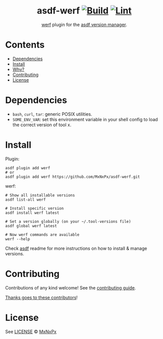 <div align="center">

# asdf-werf [![Build](https://github.com/MxNxPx/asdf-werf/actions/workflows/build.yml/badge.svg)](https://github.com/MxNxPx/asdf-werf/actions/workflows/build.yml) [![Lint](https://github.com/MxNxPx/asdf-werf/actions/workflows/lint.yml/badge.svg)](https://github.com/MxNxPx/asdf-werf/actions/workflows/lint.yml)


[werf](https://werf.io/documentation/) plugin for the [asdf version manager](https://asdf-vm.com).

</div>

# Contents

- [Dependencies](#dependencies)
- [Install](#install)
- [Why?](#why)
- [Contributing](#contributing)
- [License](#license)

# Dependencies

- `bash`, `curl`, `tar`: generic POSIX utilities.
- `SOME_ENV_VAR`: set this environment variable in your shell config to load the correct version of tool x.

# Install

Plugin:

```shell
asdf plugin add werf
# or
asdf plugin add werf https://github.com/MxNxPx/asdf-werf.git
```

werf:

```shell
# Show all installable versions
asdf list-all werf

# Install specific version
asdf install werf latest

# Set a version globally (on your ~/.tool-versions file)
asdf global werf latest

# Now werf commands are available
werf --help
```

Check [asdf](https://github.com/asdf-vm/asdf) readme for more instructions on how to
install & manage versions.

# Contributing

Contributions of any kind welcome! See the [contributing guide](contributing.md).

[Thanks goes to these contributors](https://github.com/MxNxPx/asdf-werf/graphs/contributors)!

# License

See [LICENSE](LICENSE) © [MxNxPx](https://github.com/MxNxPx/)
